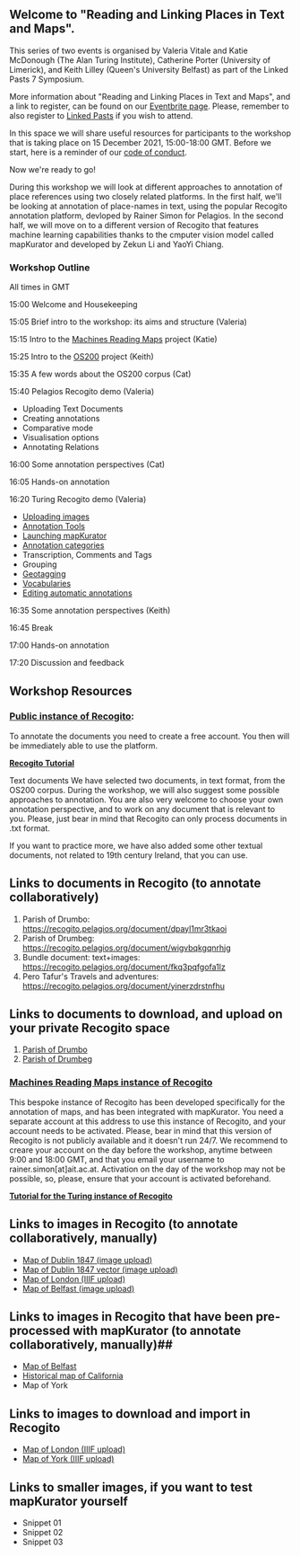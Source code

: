## Welcome to "Reading and Linking Places in Text and Maps". ## 

This series of two events is organised by Valeria Vitale and Katie McDonough (The Alan Turing Institute), Catherine Porter (University of Limerick), and Keith Lilley (Queen's University Belfast) as part of the Linked Pasts 7 Symposium.

More information about "Reading and Linking Places in Text and Maps", and a link to register, can be found on our [Eventbrite page](https://www.eventbrite.co.uk/e/reading-and-linking-places-in-text-and-maps-tickets-219024988637). Please, remember to also register to [Linked Pasts](https://www.ghentcdh.ugent.be/linked-pasts-vii-symposium) if you wish to attend.

In this space we will share useful resources for participants to the workshop that is taking place on 15 December 2021, 15:00-18:00 GMT. Before we start, here is a reminder of our [code of conduct](https://www.turing.ac.uk/events/policies-and-guidelines).

Now we're ready to go!

During this workshop we will look at different approaches to annotation of place references using two closely related platforms. In the first half, we'll be looking at annotation of place-names in text, using the popular Recogito annotation platform, devloped by Rainer Simon for Pelagios. In the second half, we will move on to a different version of Recogito that features machine learning capabilities thanks to the cmputer vision model called mapKurator and developed by Zekun Li and YaoYi Chiang.

### Workshop Outline ###
All times in GMT

15:00 Welcome and Housekeeping


15:05 Brief intro to the workshop: its aims and structure (Valeria) 


15:15 Intro to the [Machines Reading Maps](https://www.turing.ac.uk/research/research-projects/machines-reading-maps) project (Katie)


15:25 Intro to the [OS200](https://storymaps.arcgis.com/stories/7cedc565e15e4ba58444f9eaf435d1de) project (Keith)


15:35 A few words about the OS200 corpus (Cat)


15:40 Pelagios Recogito demo (Valeria)

- Uploading Text Documents
- Creating annotations
- Comparative mode
- Visualisation options
- Annotating Relations


16:00 Some annotation perspectives (Cat)


16:05 Hands-on annotation


16:20 Turing Recogito demo (Valeria)
- [Uploading images](https://github.com/machines-reading-maps/Tutorials-Newsletters/wiki/Uploading-a-map)
- [Annotation Tools](https://github.com/machines-reading-maps/Tutorials-Newsletters/wiki/Document-view-and-annotation-tools)
- [Launching mapKurator](https://github.com/machines-reading-maps/Tutorials-Newsletters/wiki/Launching-mapKurator)
- [Annotation categories](https://github.com/machines-reading-maps/Tutorials-Newsletters/wiki/The-annotation-interface)
- Transcription, Comments and Tags
- Grouping
- [Geotagging](https://github.com/machines-reading-maps/Tutorials-Newsletters/wiki/Geotagging)
- [Vocabularies](https://github.com/machines-reading-maps/Tutorials-Newsletters/wiki/Annotation-preferences)
- [Editing automatic annotations](https://github.com/machines-reading-maps/Tutorials-Newsletters/wiki/Editing-automatic-annotations)


16:35 Some annotation perspectives (Keith)


16:45 Break


17:00 Hands-on annotation


17:20 Discussion and feedback

## Workshop Resources ##

### [Public instance of Recogito](https://recogito.pelagios.org/):

To annotate the documents you need to create a free account. You then will be immediately able to use the platform.

**[Recogito Tutorial](https://github.com/pelagios/pelagios.github.io/wiki)**

Text documents
We have selected two documents, in text format, from the OS200 corpus. During the workshop, we will also suggest some possible approaches to annotation. You are also very welcome to choose your own annotation perspective, and to work on any document that is relevant to you. Please, just bear in mind that Recogito can only process documents in .txt format.

If you want to practice more, we have also added some other textual documents, not related to 19th century Ireland, that you can use.

## Links to documents in Recogito (to annotate collaboratively) ##

1. Parish of Drumbo: https://recogito.pelagios.org/document/dpayl1mr3tkaoi
2. Parish of Drumbeg: https://recogito.pelagios.org/document/wigvbqkgqnrhjg
3. Bundle document: text+images: https://recogito.pelagios.org/document/fkq3pqfgofa1lz
4. Pero Tafur's Travels and adventures: https://recogito.pelagios.org/document/yinerzdrstnfhu

## Links to documents to download, and upload on your private Recogito space ##

1. [Parish of Drumbo](https://drive.google.com/file/d/1vcJ8qWqVA0oHXTZV4wMhvmlgFz66jvmo/view?usp=sharing)
2. [Parish of Drumbeg](https://drive.google.com/file/d/1OONixPWQ0i1cKQ68E7-BRwEp0i0bGVVZ/view?usp=sharing)

### [Machines Reading Maps instance of Recogito](https://recogito.uksouth.cloudapp.azure.com/)

This bespoke instance of Recogito has been developed specifically for the annotation of maps, and has been integrated with mapKurator. You need a separate account at this address to use this instance of Recogito, and your account needs to be activated. Please, bear in mind that this version of Recogito is not publicly available and it doesn't run 24/7. We recommend to creare your account on the day before the workshop, anytime between 9:00 and 18:00 GMT, and that you email your username to rainer.simon[at]ait.ac.at. Activation on the day of the workshop may not be possible, so, please, ensure that your account is activated beforehand.

**[Tutorial for the Turing instance of Recogito](https://github.com/machines-reading-maps/Tutorials-Newsletters/wiki)**

## Links to images in Recogito (to annotate collaboratively, manually) ##

- [Map of Dublin 1847 (image upload)](http://recogito.uksouth.cloudapp.azure.com/document/fdf4xyzgsgyiqf)
- [Map of Dublin 1847 vector (image upload)](https://recogito.uksouth.cloudapp.azure.com/document/chgfcabh9ugrqh/settings?tab=sharing)
- [Map of London (IIIF upload)](http://recogito.uksouth.cloudapp.azure.com/document/xqxea0biatnarm)
- [Map of Belfast (image upload)](http://recogito.uksouth.cloudapp.azure.com/document/hmmsdog3vnwf0c)

## Links to images in Recogito that have been pre-processed with mapKurator (to annotate collaboratively, manually)##
- [Map of Belfast](https://recogito.uksouth.cloudapp.azure.com/document/aa7mjufod0nwgi/settings?tab=sharing) 
- [Historical map of California](http://recogito.uksouth.cloudapp.azure.com/document/ucxbhvdnbct1uu)
- Map of York

## Links to images to download and import in Recogito ##
- [Map of London (IIIF upload)](https://map-view.nls.uk/iiif/2/10331%2F103313321/info.json)
- [Map of York (IIIF upload)](https://map-view.nls.uk/iiif/2/12563%2F125637277/info.json)

## Links to smaller images, if you want to test mapKurator yourself ##
- Snippet 01
- Snippet 02
- Snippet 03
